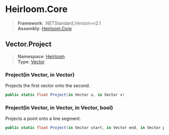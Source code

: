 # Heirloom.Core

> **Framework**: .NETStandard,Version=v2.1  
> **Assembly**: [Heirloom.Core][0]  

## Vector.Project

> **Namespace**: [Heirloom][0]  
> **Type**: [Vector][1]  

### Project(in Vector, in Vector)

Projects the first vector onto the second.

```cs
public static float Project(in Vector u, in Vector v)
```

### Project(in Vector, in Vector, in Vector, bool)

Projects a point onto a line segment.

```cs
public static float Project(in Vector start, in Vector end, in Vector point, bool clamp = True)
```

[0]: ../Heirloom.Core.md
[1]: Heirloom.Vector.md
